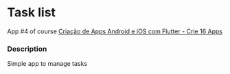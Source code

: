 # Task list

App #4 of course [Criação de Apps Android e iOS com Flutter - Crie 16 Apps](https://www.udemy.com/course/curso-completo-flutter-app-android-ios/)

### Description

Simple app to manage tasks

